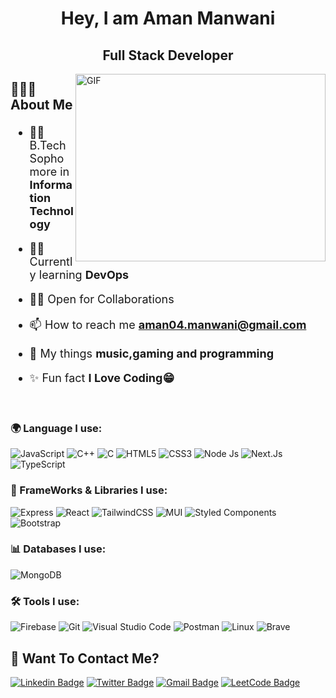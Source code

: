 

<h1 align="center"> Hey, I am Aman Manwani</h1>

<span style="color:#39FF14"><h2 align="center" color="#39FF14">Full Stack Developer</h2></span>

<div>
<!-- <img align="right" alt="coding" width="400" src="https://user-images.githubusercontent.com/101383635/198191581-35c5935a-ac37-4ee0-af05-1ba14e08f026.gif"> -->
<!-- <img src="https://img.shields.io/twitter/follow/100rabhcsmc?logo=twitter&style=for-the-badge" alt="Aman_Manwani" /> -->
   <img align="right" top="500" height="300" width="400" alt="GIF" src="https://media.giphy.com/media/SWoSkN6DxTszqIKEqv/giphy.gif">
</div>
<h2>

🙋🏻‍♂️ About Me

</h2>
<span style="font-size: 18px">
<p >

- 👨‍🎓 B.Tech Sophomore in **Information Technology**

- 👨‍💻 Currently learning **DevOps**

- 🤝🏼 Open for Collaborations
 
- 📫 How to reach me **aman04.manwani@gmail.com**
 
- 🙂 My things **music,gaming and programming**

- ✨ Fun fact **I Love Coding😁**

</p>
</span>
</br>

<h3>

🌍 Language I use:

</h3>

<p >
 
![JavaScript](https://img.shields.io/badge/JavaScript-F7DF1E?style=for-the-badge&logo=javascript&logoColor=black)
![C++](https://img.shields.io/badge/C%2B%2B-00599C?style=for-the-badge&logo=c%2B%2B&logoColor=white)
![C](https://img.shields.io/badge/C-00599C?style=for-the-badge&logo=c&logoColor=white)
![HTML5](https://img.shields.io/badge/HTML5-E34F26?style=for-the-badge&logo=html5&logoColor=white)
![CSS3](https://img.shields.io/badge/CSS3-1572B6?style=for-the-badge&logo=css3&logoColor=white)
![Node Js](https://img.shields.io/badge/Node.js-43853D?style=for-the-badge&logo=node.js&logoColor=white)
![Next.Js](https://img.shields.io/badge/Next.js-F7DF1E?style=for-the-badge&logo=Next.Js&logoColor=black)
![TypeScript](https://img.shields.io/badge/TypeScript-E34F26?style=for-the-badge&logo=html5&logoColor=white)
 
<h3>

🦾 FrameWorks & Libraries I use:

</h3>
 
<p>
 
![Express](https://img.shields.io/badge/Express.js-white?style=for-the-badge&logo=express&logoColor=black)
![React](https://img.shields.io/badge/React-20232A?style=for-the-badge&logo=react&logoColor=61DAFB)
![TailwindCSS](https://img.shields.io/badge/tailwindcss-%2338B2AC.svg?style=for-the-badge&logo=tailwind-css&logoColor=white)
![MUI](https://img.shields.io/badge/MUI-%230081CB.svg?style=for-the-badge&logo=mui&logoColor=white)
![Styled Components](https://img.shields.io/badge/styled--components-DB7093?style=for-the-badge&logo=styled-components&logoColor=white)
![Bootstrap](https://img.shields.io/badge/Bootstrap-563D7C?style=for-the-badge&logo=bootstrap&logoColor=white)

</p>

<h3>

📊 Databases I use:

</h3>
<p>
 
![MongoDB](https://img.shields.io/badge/MongoDB-4EA94B?style=for-the-badge&logo=mongodb&logoColor=white)

</p>

<h3>

🛠️ Tools I use:

</h3>

![Firebase](https://img.shields.io/badge/Firebase-039BE5?style=for-the-badge&logo=Firebase&logoColor=white)
![Git](https://img.shields.io/badge/-git-F1502F?style=for-the-badge&logo=git&logoColor=white)
![Visual Studio Code](https://img.shields.io/badge/Visual_Studio_Code-0078D4?style=for-the-badge&logo=visual%20studio%20code&logoColor=white)
![Postman](https://img.shields.io/badge/Postman-E95420?style=for-the-badge&logo=Postman&logoColor=white)
![Linux](https://img.shields.io/badge/Linux-FCC624?style=for-the-badge&logo=linux&logoColor=black)
![Brave](https://img.shields.io/badge/Brave-FB542B?style=for-the-badge&logo=Brave&logoColor=white)

</p>

<!-- </br> -->

<h2>💬 Want To Contact Me? </h2>

<p >

[![Linkedin Badge](https://img.shields.io/badge/-AmanManwani-blue?style=for-the-badge&logo=Linkedin&logoColor=white&link=https://www.linkedin.com/in/aman-manwani-098891240/)](https://www.linkedin.com/in/aman-manwani-098891240/)
[![Twitter Badge](https://img.shields.io/badge/-Amanmanwani0-red?style=for-the-badge&logo=Twitter&logoColor=white&link=https://twitter.com/Amanmanwani0?t=XHqXuM7Hc7JswOhX2ohFlA&s=09)](https://twitter.com/Amanmanwani0?t=XHqXuM7Hc7JswOhX2ohFlA&s=09)
[![Gmail Badge](https://img.shields.io/badge/aman04.manwani@gmail.com-green?style=for-the-badge&logo=Gmail&logoColor=&link=mailto:aman04.manwani@gmail.com)](mailto:aman04.manwani@gmail.com)
[![LeetCode Badge](https://img.shields.io/badge/LeetCode-000000?style=for-the-badge&logo=LeetCode&logoColor=#d16c06&link=https://www.leetcode.com/aman_manwani)](https://www.leetcode.com/amanmanwani)

 </p>
